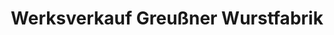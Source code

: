 ---
title: "Werksverkauf Greußner Wurstfabrik"
url: /greussen/werksverkauf-greussner-wurstfabrik/
shop: Metzgerei
---